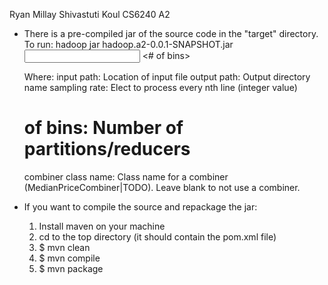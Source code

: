 Ryan Millay
Shivastuti Koul
CS6240 A2


- There is a pre-compiled jar of the source code in the "target" directory.  
  To run:
    hadoop jar hadoop.a2-0.0.1-SNAPSHOT.jar <input path> <output path> <sampling rate> <# of bins> <combiner class name>

  Where:
    input path:            Location of input file
    output path:           Output directory name
    sampling rate:         Elect to process every nth line (integer value)
    # of bins:             Number of partitions/reducers
    combiner class name:   Class name for a combiner (MedianPriceCombiner|TODO).  Leave blank to not use a combiner.


- If you want to compile the source and repackage the jar:
  1)  Install maven on your machine
  2)  cd to the top directory (it should contain the pom.xml file)
  3)  $ mvn clean
  4)  $ mvn compile
  5)  $ mvn package
